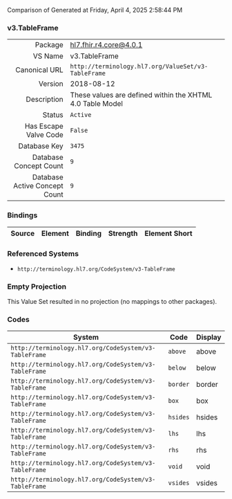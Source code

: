 Comparison of 
Generated at Friday, April 4, 2025 2:58:44 PM

### v3.TableFrame

|      |     |
| ---: | --- |
| Package | hl7.fhir.r4.core@4.0.1 |
| VS Name | v3.TableFrame |
| Canonical URL | `http://terminology.hl7.org/ValueSet/v3-TableFrame` |
| Version | 2018-08-12 |
| Description | These values are defined within the XHTML 4.0 Table Model |
| Status | `Active` |
| Has Escape Valve Code | `False` |
| Database Key | `3475` |
| Database Concept Count | `9` |
| Database Active Concept Count | `9` |
### Bindings

| Source | Element | Binding | Strength | Element Short |
| ------ | ------- | ------- | -------- | ------------- |

### Referenced Systems

* `http://terminology.hl7.org/CodeSystem/v3-TableFrame`
### Empty Projection

This Value Set resulted in no projection (no mappings to other packages).

### Codes

| System | Code | Display |
| ------ | ---- | ------- |
| `http://terminology.hl7.org/CodeSystem/v3-TableFrame` | `above` | above |
| `http://terminology.hl7.org/CodeSystem/v3-TableFrame` | `below` | below |
| `http://terminology.hl7.org/CodeSystem/v3-TableFrame` | `border` | border |
| `http://terminology.hl7.org/CodeSystem/v3-TableFrame` | `box` | box |
| `http://terminology.hl7.org/CodeSystem/v3-TableFrame` | `hsides` | hsides |
| `http://terminology.hl7.org/CodeSystem/v3-TableFrame` | `lhs` | lhs |
| `http://terminology.hl7.org/CodeSystem/v3-TableFrame` | `rhs` | rhs |
| `http://terminology.hl7.org/CodeSystem/v3-TableFrame` | `void` | void |
| `http://terminology.hl7.org/CodeSystem/v3-TableFrame` | `vsides` | vsides |
